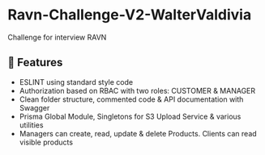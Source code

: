 # Ravn-Challenge-V2-WalterValdivia
Challenge for interview RAVN


## 🌟 Features

- ESLINT using standard style code
- Authorization based on RBAC with two roles: CUSTOMER & MANAGER
- Clean folder structure, commented code & API documentation with Swagger
- Prisma Global Module, Singletons for S3 Upload Service & various utilities
- Managers can create, read, update & delete Products. Clients can read visible products
